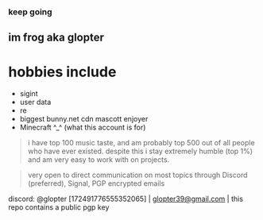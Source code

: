 ### keep going

## im frog aka glopter

# hobbies include
- sigint
- user data
- re
- biggest bunny.net cdn mascott enjoyer
- Minecraft ^_^ (what this account is for)

> i have top 100 music taste, and am probably top 500 out of all people who have ever existed. despite this i stay extremely humble (top 1%) and am very easy to work with on projects.

> very open to direct communication on most topics through Discord (preferred), Signal, PGP encrypted emails

discord: @glopter [172491776555352065]  |  glopter39@gmail.com  |  this repo contains a public pgp key
